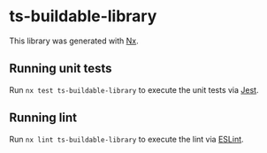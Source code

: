 # ts-buildable-library

This library was generated with [Nx](https://nx.dev).

## Running unit tests

Run `nx test ts-buildable-library` to execute the unit tests via [Jest](https://jestjs.io).

## Running lint

Run `nx lint ts-buildable-library` to execute the lint via [ESLint](https://eslint.org/).
